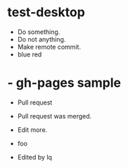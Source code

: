 # test-desktop

- Do something.
- Do not anything.
- Make remote commit.
- blue red

# - gh-pages sample

- Pull request

- Pull request was merged.

- Edit more.

- foo

- Edited by lq
